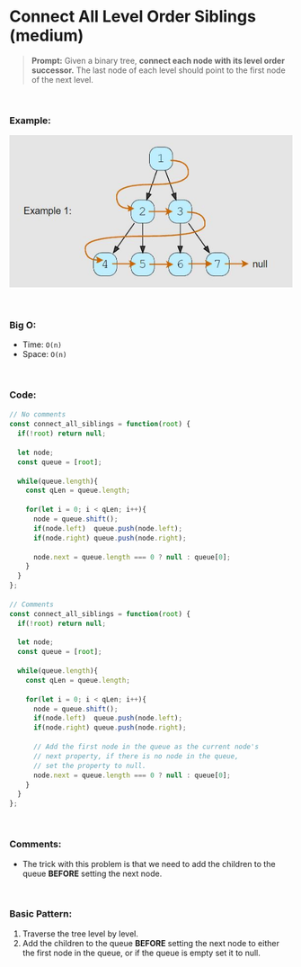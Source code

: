# Connect All Level Order Siblings (medium)

> **Prompt:** Given a binary tree, **connect each node with its level order successor.** The last node of each level should point to the first node of the next level.

<br>

### **Example:**

![con-sib](../Resources/bfs-con-sib.JPG)

<br>

### **Big O:**
  - Time: `O(n)`
  - Space: `O(n)`

<br>

### **Code:**

```js
// No comments
const connect_all_siblings = function(root) {
  if(!root) return null;

  let node;
  const queue = [root];

  while(queue.length){
    const qLen = queue.length;

    for(let i = 0; i < qLen; i++){
      node = queue.shift();
      if(node.left)  queue.push(node.left);
      if(node.right) queue.push(node.right);

      node.next = queue.length === 0 ? null : queue[0];
    }
  }
};

// Comments
const connect_all_siblings = function(root) {
  if(!root) return null;

  let node;
  const queue = [root];

  while(queue.length){
    const qLen = queue.length;

    for(let i = 0; i < qLen; i++){
      node = queue.shift();
      if(node.left)  queue.push(node.left);
      if(node.right) queue.push(node.right);

      // Add the first node in the queue as the current node's
      // next property, if there is no node in the queue,
      // set the property to null.
      node.next = queue.length === 0 ? null : queue[0];
    }
  }
};
```
<br>

### **Comments:**
  - The trick with this problem is that we need to add the children to the queue **BEFORE** setting the next node.


<br>

### **Basic Pattern:**
  1. Traverse the tree level by level.
  2. Add the children to the queue **BEFORE** setting the next node to either the first node in the queue, or if the queue is empty set it to null.